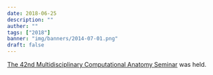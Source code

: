 ```yaml
---
date: 2018-06-25
description: ""
auther: ""
tags: ["2018"]
banner: "img/banners/2014-07-01.png"
draft: false
---
```

[The 42nd Multidisciplinary Computational Anatomy Seminar](http://web.tuat.ac.jp/~simizlab/attach/42nd%20Multi-disciplinary%20computational%20anatomy%20seminar.pdf) was held.
